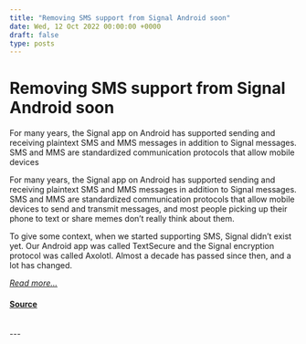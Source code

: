 ```yaml
---
title: "Removing SMS support from Signal Android soon"
date: Wed, 12 Oct 2022 00:00:00 +0000
draft: false
type: posts
---
```

# Removing SMS support from Signal Android soon





 For many years, the Signal app on Android has supported sending and receiving plaintext SMS and MMS messages in addition to Signal messages. SMS and MMS are standardized communication protocols that allow mobile devices

For many years, the Signal app on Android has supported sending and receiving plaintext SMS and MMS messages in addition to Signal messages. SMS and MMS are standardized communication protocols that allow mobile devices to send and transmit messages, and most people picking up their phone to text or share memes don’t really think about them.

To give some context, when we started supporting SMS, Signal didn’t exist yet. Our Android app was called TextSecure and the Signal encryption protocol was called Axolotl. Almost a decade has passed since then, and a lot has changed.

[_Read more..._](https://signal.org/blog/sms-removal-android/)

#### [Source](https://signal.org/blog/sms-removal-android/)

<br/>
---
